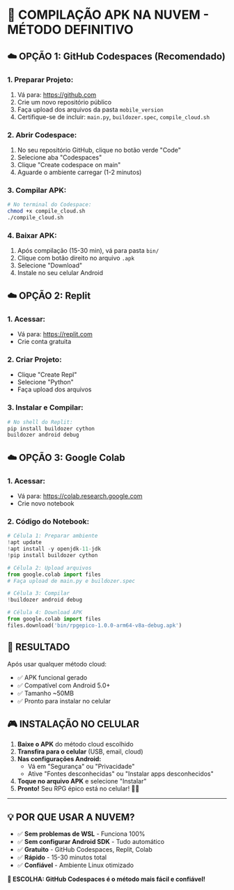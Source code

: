 # 🚀 COMPILAÇÃO APK NA NUVEM - MÉTODO DEFINITIVO

## ☁️ OPÇÃO 1: GitHub Codespaces (Recomendado)

### 1. Preparar Projeto:
1. Vá para: https://github.com
2. Crie um novo repositório público
3. Faça upload dos arquivos da pasta `mobile_version`
4. Certifique-se de incluir: `main.py`, `buildozer.spec`, `compile_cloud.sh`

### 2. Abrir Codespace:
1. No seu repositório GitHub, clique no botão verde "Code"
2. Selecione aba "Codespaces"
3. Clique "Create codespace on main"
4. Aguarde o ambiente carregar (1-2 minutos)

### 3. Compilar APK:
```bash
# No terminal do Codespace:
chmod +x compile_cloud.sh
./compile_cloud.sh
```

### 4. Baixar APK:
1. Após compilação (15-30 min), vá para pasta `bin/`
2. Clique com botão direito no arquivo `.apk`
3. Selecione "Download"
4. Instale no seu celular Android

## ☁️ OPÇÃO 2: Replit

### 1. Acessar:
- Vá para: https://replit.com
- Crie conta gratuita

### 2. Criar Projeto:
- Clique "Create Repl"
- Selecione "Python"
- Faça upload dos arquivos

### 3. Instalar e Compilar:
```bash
# No shell do Replit:
pip install buildozer cython
buildozer android debug
```

## ☁️ OPÇÃO 3: Google Colab

### 1. Acessar:
- Vá para: https://colab.research.google.com
- Crie novo notebook

### 2. Código do Notebook:
```python
# Célula 1: Preparar ambiente
!apt update
!apt install -y openjdk-11-jdk
!pip install buildozer cython

# Célula 2: Upload arquivos
from google.colab import files
# Faça upload de main.py e buildozer.spec

# Célula 3: Compilar
!buildozer android debug

# Célula 4: Download APK
from google.colab import files
files.download('bin/rpgepico-1.0.0-arm64-v8a-debug.apk')
```

## 📱 RESULTADO

Após usar qualquer método cloud:
- ✅ APK funcional gerado
- ✅ Compatível com Android 5.0+
- ✅ Tamanho ~50MB
- ✅ Pronto para instalar no celular

## 🎮 INSTALAÇÃO NO CELULAR

1. **Baixe o APK** do método cloud escolhido
2. **Transfira para o celular** (USB, email, cloud)
3. **Nas configurações Android:**
   - Vá em "Segurança" ou "Privacidade"
   - Ative "Fontes desconhecidas" ou "Instalar apps desconhecidos"
4. **Toque no arquivo APK** e selecione "Instalar"
5. **Pronto!** Seu RPG épico está no celular! 🐲📱

---

## 💡 POR QUE USAR A NUVEM?

- ✅ **Sem problemas de WSL** - Funciona 100%
- ✅ **Sem configurar Android SDK** - Tudo automático
- ✅ **Gratuito** - GitHub Codespaces, Replit, Colab
- ✅ **Rápido** - 15-30 minutos total
- ✅ **Confiável** - Ambiente Linux otimizado

**🎯 ESCOLHA: GitHub Codespaces é o método mais fácil e confiável!**
